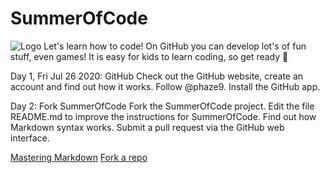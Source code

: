 # SummerOfCode

![Logo](https://github.com/melalsele/SummerOfCode/blob/master/SummerofCode.png?raw=true)
Let's learn how to code! On GitHub you can develop lot's of fun stuff, even games! It is easy for kids to learn coding, so get ready 🚀

Day 1, Fri Jul 26 2020: GitHub
Check out the GitHub website, create an account and find out how it works. Follow @phaze9. Install the GitHub app.

Day 2: Fork SummerOfCode
Fork the SummerOfCode project. Edit the file README.md to improve the instructions for SummerOfCode. Find out how Markdown syntax works. Submit a pull request via the GitHub web interface.

[Mastering Markdown](https://guides.github.com/features/mastering-markdown/)
[Fork a repo](https://help.github.com/en/github/getting-started-with-github/fork-a-repo)
